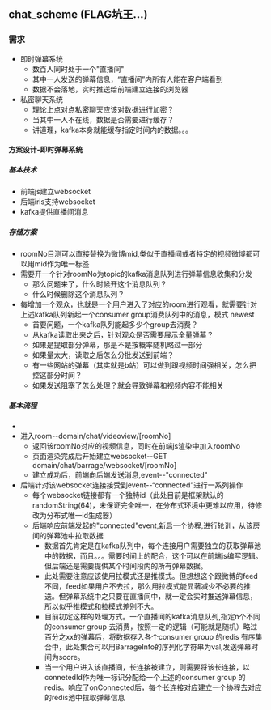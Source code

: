 ## chat_scheme (FLAG坑王...)
### 需求
* 即时弹幕系统
    - 数百人同时处于一个"直播间"
    - 其中一人发送的弹幕信息，“直播间”内所有人能在客户端看到
    - 数据不会落地，实时推送给前端建立连接的浏览器
* 私密聊天系统
    - 理论上点对点私密聊天应该对数据进行加密？
    - 当其中一人不在线，数据是否需要进行缓存？
    - 讲道理，kafka本身就能缓存指定时间内的数据。。。
    
#### 方案设计-即时弹幕系统
##### 基本技术
* 前端js建立websocket
* 后端iris支持websocket
* kafka提供直播间消息

##### 存储方案
* roomNo目测可以直接替换为微博mid,类似于直播间或者特定的视频微博都可以用mid作为唯一标签
* 需要开一个针对roomNo为topic的kafka消息队列进行弹幕信息收集和分发
    - 那么问题来了，什么时候开这个消息队列？
    - 什么时候删除这个消息队列？
* 每增加一个观众，也就是一个用户进入了对应的room进行观看，就需要针对上述kafka队列新起一个consumer group消费队列中的消息，模式 newest
    - 首要问题，一个kafka队列能起多少个group去消费？
    - 从kafka读取出来之后，针对观众是否需要展示全量弹幕？
    - 如果是提取部分弹幕，那是不是按概率随机略过一部分
    - 如果量太大，读取之后怎么分批发送到前端？
    - 有一些网站的弹幕（其实就是b站）可以做到跟视频时间强相关，怎么把控这部分时间？
    - 如果发送阻塞了怎么处理？就会导致弹幕和视频内容不能相关

##### 基本流程
* 
* 进入room--domain/chat/videoview/[roomNo]
    - 返回该roomNo对应的视频信息，同时在前端js渲染中加入roomNo
    - 页面渲染完成后开始建立websocket--GET domain/chat/barrage/websocket/[roomNo]
    - 建立成功后，前端向后端发送消息,event--"connected"
* 后端针对该websocket连接接受到event--“connected”进行一系列操作
    - 每个websocket链接都有一个独特id（此处目前是框架默认的randomString(64)，未保证完全唯一，在分布式环境中更难以应用，待修改为分布式唯一id生成器）
    - 后端响应前端发起的"connected"event,新启一个协程,进行轮训，从该房间的弹幕池中拉取数据
        + 数据首先肯定是在kafka队列中，每个连接用户需要独立的获取弹幕池中的数据，而且。。。需要时间上的配合，这个可以在前端js编写逻辑。但后端还是需要提供某个时间段内的所有弹幕数据。
        + 此处需要注意应该使用拉模式还是推模式。但想想这个跟微博的feed不同，feed如果用户不去拉，那么用拉模式能显著减少不必要的推送。但弹幕系统中之只要在直播间中，就一定会实时推送弹幕信息，所以似乎推模式和拉模式差别不大。
        + 目前初定这样的处理方式。一个直播间的kafka消息队列,指定n个不同的consumer group 去消费，按照一定的逻辑（可能就是随机）略过百分之xx的弹幕后，将数据存入各个consumer group 的redis 有序集合中，此处集合可以用BarrageInfo的序列化字符串为val,发送弹幕时间为score。
        + 当一个用户进入该直播间，长连接被建立，则需要将该长连接，以connetedId作为唯一标识分配给一个上述的consumer group 的redis。响应了onConnected后，每个长连接对应建立一个协程去对应的redis池中拉取弹幕信息
